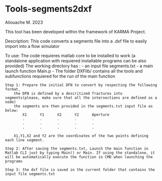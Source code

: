 # Tools-segments2dxf

Aliouache M. 2023

This tool has been developed within the framework of KARMA Project.

Description:
	This code converts a segments file into a .dxf file to easily import into a flow simulator

To use:
	The code requieres matlab core to be installed to work (a standalone application with requiered installable programs can be also provided)
	The working directory has :	- an input file segments.txt
								- a main launch function Main.p
								- The folder DXFlib/ contains all the tools and subfunctions requiered for the run of the main function 
	
	Step 1: Prepare the initial DFN to convert by respecting the following format,
		the DFN is defined by a descritized fractures into segments(please, make sure that all the intersections are defined as a node)
		the segments are then provided in the segments.txt input file as below:
			X1		Y1		X2		Y2		Aperture
			.		.		.		.		.
			.		.		.		.		.
			.		.		.		.		.
		
		X1,Y1,X2 and Y2 are the coordinates of the two points defining each line segment.
		
	Step 2: After saving the segments.txt, Launch the main function in Matlab CLI just by typing Main() or Main. If using the standalone, it will be automatically execute the function in CMD when launching the programs
	
	Step 3: the dxf file is saved in the current folder that contains the input file segments.txt
